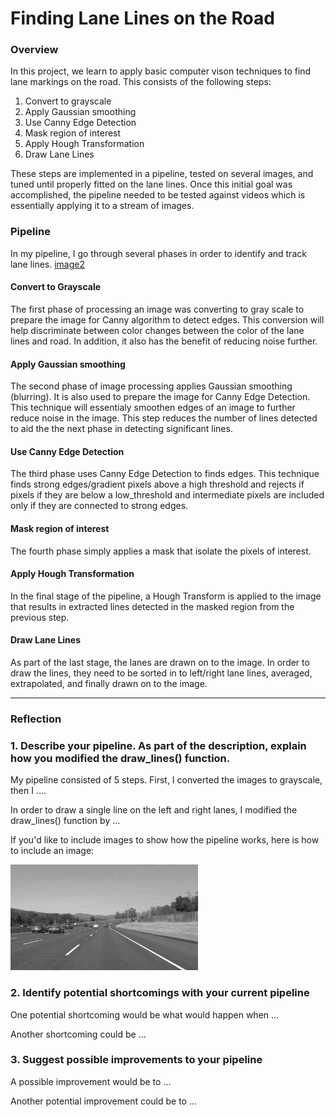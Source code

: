 # **Finding Lane Lines on the Road** 

### Overview

In this project, we learn to apply basic computer vison techniques to find lane markings on the road. This consists of the following steps:

1. Convert to grayscale
2. Apply Gaussian smoothing
3. Use Canny Edge Detection
4. Mask region of interest
5. Apply Hough Transformation
6. Draw Lane Lines

These steps are implemented in a pipeline, tested on several images, and tuned until properly fitted on the lane lines. Once this initial goal was accomplished, the pipeline needed to be tested against videos which is essentially applying it to a stream of images. 

### Pipeline
In my pipeline, I go through several phases in order to identify and track lane lines.
[image2]
#### Convert to Grayscale
The first phase of processing an image was converting to gray scale to prepare the image for Canny algorithm to detect edges. This conversion will help discriminate between color changes between the color of the lane lines and road. In addition, it also has the benefit of reducing noise further.
#### Apply Gaussian smoothing
The second phase of image processing applies Gaussian smoothing (blurring). It is also used to prepare the image for Canny Edge Detection. This technique will essentialy smoothen edges of an image to further reduce noise in the image. This step reduces the number of lines detected to aid the the next phase in detecting significant lines.
#### Use Canny Edge Detection
The third phase uses Canny Edge Detection to finds edges. This technique finds strong edges/gradient pixels above a high threshold and rejects if pixels if they are below a low_threshold and intermediate pixels are included only if they are connected to strong edges.
#### Mask region of interest
The fourth phase simply applies a mask that isolate the pixels of interest.
#### Apply Hough Transformation
In the final stage of the pipeline, a Hough Transform is applied to the image that results in extracted lines detected in the masked region from the previous step.
#### Draw Lane Lines
As part of the last stage, the lanes are drawn on to the image. In order to draw the lines, they need to be sorted in to left/right lane lines, averaged, extrapolated, and finally drawn on to the image.

[//]: # (Image References)

[image1]: ./examples/grayscale.jpg "Grayscale"
[image2]: ./test_images_output/figure_1.png "Grayscale"

---

### Reflection

### 1. Describe your pipeline. As part of the description, explain how you modified the draw_lines() function.

My pipeline consisted of 5 steps. First, I converted the images to grayscale, then I .... 

In order to draw a single line on the left and right lanes, I modified the draw_lines() function by ...

If you'd like to include images to show how the pipeline works, here is how to include an image: 

![alt text][image1]


### 2. Identify potential shortcomings with your current pipeline


One potential shortcoming would be what would happen when ... 

Another shortcoming could be ...


### 3. Suggest possible improvements to your pipeline

A possible improvement would be to ...

Another potential improvement could be to ...
